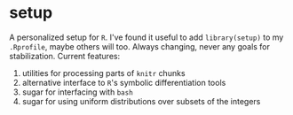 setup
=====

A personalized setup for `R`.  I've found it useful to add
`library(setup)` to my `.Rprofile`, maybe others will too.  Always
changing, never any goals for stabilization.  Current features:

1. utilities for processing parts of `knitr` chunks
2. alternative interface to `R`'s symbolic differentiation tools
3. sugar for interfacing with `bash`
4. sugar for using uniform distributions over subsets of the integers
